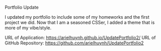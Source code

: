 Portfolio Update

I updated my portfolio to include some of my homeworks and the first project we did. Now that I am a seasoned CSSer, I added a theme that is more of my vibe/style.

URL of Application: https://arielhuynh.github.io/UpdatePortfolio2/ URL of GitHub Repository: https://github.com/arielhuynh/UpdatePortfolio2